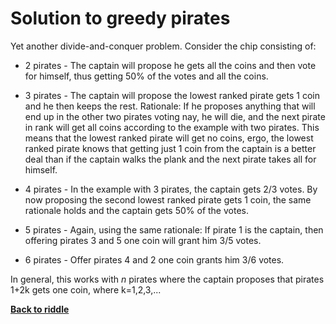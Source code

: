 Solution to greedy pirates
==========================

Yet another divide-and-conquer problem. Consider the chip consisting of:

* 2 pirates - The captain will propose he gets all the coins and then vote for
  himself, thus getting 50% of the votes and all the coins.

* 3 pirates - The captain will propose the lowest ranked pirate gets 1 coin and
  he then keeps the rest. Rationale: If he proposes anything that will end up in
  the other two pirates voting nay, he will die, and the next pirate in rank
  will get all coins according to the example with two pirates. This means that
  the lowest ranked pirate will get no coins, ergo, the lowest ranked pirate
  knows that getting just 1 coin from the captain is a better deal than if the
  captain walks the plank and the next pirate takes all for himself.

* 4 pirates - In the example with 3 pirates, the captain gets 2/3 votes. By now
  proposing the second lowest ranked pirate gets 1 coin, the same rationale holds
  and the captain gets 50% of the votes.

* 5 pirates - Again, using the same rationale: If pirate 1 is the captain, then
  offering pirates 3 and 5 one coin will grant him 3/5 votes.

* 6 pirates - Offer pirates 4 and 2 one coin grants him 3/6 votes.

In general, this works with *n* pirates where the captain proposes that pirates
1+2k gets one coin, where k=1,2,3,...

[**Back to riddle**](../riddles/pirates.md)